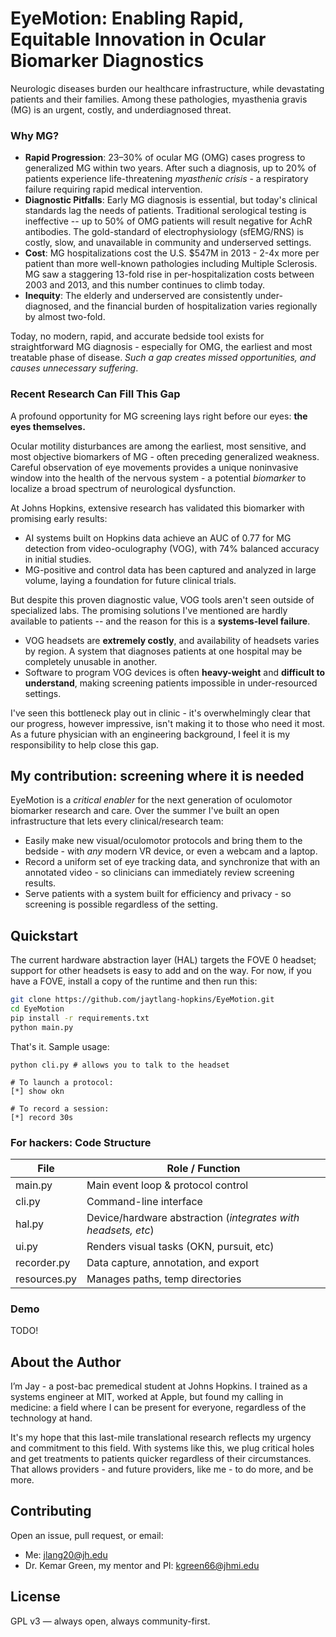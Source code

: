 # EyeMotion: Enabling Rapid, Equitable Innovation in Ocular Biomarker Diagnostics

Neurologic diseases burden our healthcare infrastructure, while devastating patients and their families. Among these pathologies, myasthenia gravis (MG) is an urgent, costly, and underdiagnosed threat.

### Why MG?

* **Rapid Progression**: 23–30% of ocular MG (OMG) cases progress to generalized MG within two years. After such
a diagnosis, up to 20% of patients experience life-threatening *myasthenic crisis* - a respiratory failure requiring rapid medical intervention.
* **Diagnostic Pitfalls**: Early MG diagnosis is essential, but today's clinical standards lag the needs of patients. Traditional serological testing is ineffective -- up to 50% of OMG patients will result negative for AchR antibodies. The gold-standard of electrophysiology (sfEMG/RNS) is costly, slow, and unavailable in community and underserved settings.
* **Cost**: MG hospitalizations cost the U.S. $547M in 2013 - 2-4x more per patient than more well-known pathologies including Multiple Sclerosis. MG saw a staggering 13-fold rise in per-hospitalization costs between 2003 and 2013, and this number continues to climb today.
* **Inequity**: The elderly and underserved are consistently under-diagnosed, and the financial burden of hospitalization varies regionally by almost two-fold.

Today, no modern, rapid, and accurate bedside tool exists for straightforward MG diagnosis - especially for OMG, the earliest and most treatable phase of disease. *Such a gap creates missed opportunities, and causes unnecessary suffering*.

### Recent Research Can Fill This Gap

A profound opportunity for MG screening lays right before our eyes: **the eyes themselves.**

Ocular motility disturbances are among the earliest, most sensitive, and most objective biomarkers of MG - often preceding generalized weakness. Careful observation of eye movements provides a unique noninvasive window into the health of the nervous system - a potential *biomarker* to localize a broad spectrum of neurological dysfunction.

At Johns Hopkins, extensive research has validated this biomarker with promising early results:
* AI systems built on Hopkins data achieve an AUC of 0.77 for MG detection from video-oculography (VOG), with 74% balanced accuracy in initial studies.
* MG-positive and control data has been captured and analyzed in large volume, laying a foundation for future clinical trials.

But despite this proven diagnostic value, VOG tools aren't seen outside of specialized labs. The promising solutions I've mentioned are hardly available to patients -- and the reason for this is a **systems-level failure**.

* VOG headsets are **extremely costly**, and availability of headsets varies by region. A system that diagnoses patients at one hospital may be completely unusable in another.
* Software to program VOG devices is often **heavy-weight** and **difficult to understand**, making screening patients impossible in under-resourced settings.

I've seen this bottleneck play out in clinic - it's overwhelmingly clear that
our progress, however impressive, isn't making it to those who need it most. As
a future physician with an engineering background, I feel it is my
responsibility to help close this gap.

## My contribution: screening where it is needed

EyeMotion is a *critical enabler* for the next generation of oculomotor biomarker research and care.
Over the summer I've built an open infrastructure that lets every clinical/research team:

* Easily make new visual/oculomotor protocols and bring them to the bedside - with _any_ modern VR device, or even a webcam and a laptop.
* Record a uniform set of eye tracking data, and synchronize that with an annotated video - so clinicians can immediately review screening results.
* Serve patients with a system built for efficiency and privacy - so screening is possible regardless of the setting.

## Quickstart

The current hardware abstraction layer (HAL) targets the FOVE 0 headset; support for other headsets is easy to add and on the way.
For now, if you have a FOVE, install a copy of the runtime and then run this:

```bash
git clone https://github.com/jaytlang-hopkins/EyeMotion.git
cd EyeMotion
pip install -r requirements.txt
python main.py
```

That's it. Sample usage:
```
python cli.py # allows you to talk to the headset

# To launch a protocol:
[*] show okn

# To record a session:
[*] record 30s
```

### For hackers: Code Structure

|**File**	| **Role / Function**
------------|---------------------------------------------
|main.py	| Main event loop & protocol control
|cli.py	| Command-line interface
|hal.py	| Device/hardware abstraction (<i>integrates with headsets, etc</i>)
|ui.py	| Renders visual tasks (OKN, pursuit, etc)
|recorder.py	| Data capture, annotation, and export
|resources.py|	Manages paths, temp directories

### Demo

TODO!

## About the Author

I’m Jay - a post-bac premedical student at Johns Hopkins. I trained as a systems
engineer at MIT, worked at Apple, but found my calling in medicine: a field
where I can be present for everyone, regardless of the technology at hand.

It's my hope that this last-mile translational research reflects my urgency and
commitment to this field. With systems like this, we plug critical holes and
get treatments to patients quicker regardless of their circumstances. That allows providers - and future providers, like me - to do more, and be more.

## Contributing
Open an issue, pull request, or email:
* Me: jlang20@jh.edu
* Dr. Kemar Green, my mentor and PI: kgreen66@jhmi.edu

## License
GPL v3 — always open, always community-first.
